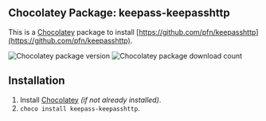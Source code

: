 ## Chocolatey Package: keepass-keepasshttp
This is a [Chocolatey](https://chocolatey.org/) package to install [https://github.com/pfn/keepasshttp](https://github.com/pfn/keepasshttp).

![Chocolatey package version](https://img.shields.io/chocolatey/v/keepass-keepasshttp.svg)
![Chocolatey package download count](https://img.shields.io/chocolatey/dt/keepass-keepasshttp.svg)

## Installation
1. Install [Chocolatey](https://chocolatey.org/) *(if not already installed)*.
2. `choco install keepass-keepasshttp`.
